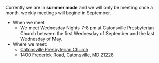 
<!--
# Cub Scout Pack 306 of Catonsville #
<style>
img[alt='tigers']
{
    width:70vw;
    display:none;
}
</style>

![tigers](http://cub306.local/events/2018_2019/blue-and-gold/slides/tigers.jpg)

<br style="clear:both">
-->

Currently we are in **summer mode** and we will only be meeting once a month. weekly meetings will begine in September.

</article>


* When we meet:
    * We meet Wednesday Nights 7-8 pm at Catonsville Presbyterian Church between the first Wednesday of September and the last Wednesday of May.
* Where we meet:
    * [Catonsville Presbyterian Church](http://www.catonsvillepresb.org "external link to their web page")
    * [1400 Frederick Road, Catonsville, MD 21228](https://goo.gl/maps/4m8ACB65TAn "a link to google maps") <i class="fas fa-map-marker-alt"></i>
